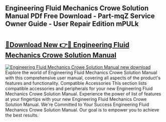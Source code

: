 ## Engineering Fluid Mechanics Crowe Solution Manual PDf Free Download - Part-mqZ Service Owner Guide - User Repair Edition mPULk

# <h2><a href="http://bc54632.oget.top/?id=Engineering+Fluid+Mechanics+Crowe+Solution+Manual">🔗Download New 👉🔴 Engineering Fluid Mechanics Crowe Solution Manual</a></h2>

[![Engineering Fluid Mechanics Crowe Solution Manual new download](https://i.imgur.com/5g1atiW.png)](http://bc54632.oget.top/?id=Engineering+Fluid+Mechanics+Crowe+Solution+Manual)
Explore the world of Engineering Fluid Mechanics Crowe Solution Manual with this comprehensive user manual, covering all aspects of the product's features and functionality. Compatible Accessories This section lists compatible accessories and peripherals for your new Engineering Fluid Mechanics Crowe Solution Manual. Experience the power of list of features at your fingertips with your new Engineering Fluid Mechanics Crowe Solution Manual. We're Committed to Your Success Engineering Fluid Mechanics Crowe Solution Manual. Our goal is to empower you to achieve the best results.
